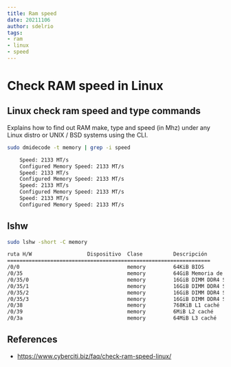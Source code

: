 ```yaml
---
title: Ram speed
date: 20211106
author: sdelrio
tags:
- ram
- linux
- speed
---
```


# Check RAM speed in Linux

## Linux check ram speed and type commands

Explains how to find out RAM make, type and speed (in Mhz) under any Linux distro or UNIX / BSD systems using the CLI.

```bash
sudo dmidecode -t memory | grep -i speed
```

```bash
	Speed: 2133 MT/s
	Configured Memory Speed: 2133 MT/s
	Speed: 2133 MT/s
	Configured Memory Speed: 2133 MT/s
	Speed: 2133 MT/s
	Configured Memory Speed: 2133 MT/s
	Speed: 2133 MT/s
	Configured Memory Speed: 2133 MT/s
```

## lshw

```bash
sudo lshw -short -C memory
```

```bash
ruta H/W                  Dispositivo  Clase          Descripción
==================================================================
/0/0                                   memory         64KiB BIOS
/0/35                                  memory         64GiB Memoria de sistema
/0/35/0                                memory         16GiB DIMM DDR4 Síncrono Unbuffered (Unregistered) 2133 MHz (0,5 ns)
/0/35/1                                memory         16GiB DIMM DDR4 Síncrono Unbuffered (Unregistered) 2133 MHz (0,5 ns)
/0/35/2                                memory         16GiB DIMM DDR4 Síncrono Unbuffered (Unregistered) 2133 MHz (0,5 ns)
/0/35/3                                memory         16GiB DIMM DDR4 Síncrono Unbuffered (Unregistered) 2133 MHz (0,5 ns)
/0/38                                  memory         768KiB L1 caché
/0/39                                  memory         6MiB L2 caché
/0/3a                                  memory         64MiB L3 caché
```
## References

* <https://www.cyberciti.biz/faq/check-ram-speed-linux/>
